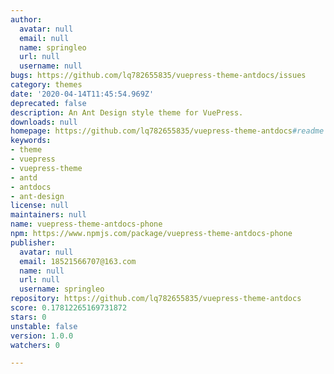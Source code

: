 ```yaml
---
author:
  avatar: null
  email: null
  name: springleo
  url: null
  username: null
bugs: https://github.com/lq782655835/vuepress-theme-antdocs/issues
category: themes
date: '2020-04-14T11:45:54.969Z'
deprecated: false
description: An Ant Design style theme for VuePress.
downloads: null
homepage: https://github.com/lq782655835/vuepress-theme-antdocs#readme
keywords:
- theme
- vuepress
- vuepress-theme
- antd
- antdocs
- ant-design
license: null
maintainers: null
name: vuepress-theme-antdocs-phone
npm: https://www.npmjs.com/package/vuepress-theme-antdocs-phone
publisher:
  avatar: null
  email: 18521566707@163.com
  name: null
  url: null
  username: springleo
repository: https://github.com/lq782655835/vuepress-theme-antdocs
score: 0.17812265169731872
stars: 0
unstable: false
version: 1.0.0
watchers: 0

---
```


